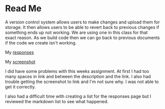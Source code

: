 # Read Me

A version control system allows users to make changes and upload them for storage. It then allows users to be able to revert back to previous changes if something ends up not working. We are using one in this class for that exact reason. As we build code then we can go back to previous documents if the code we create isn't working.

My [responses](./responses.txt)

My [screenshot](./images/holton-screenshot.PNG)

I did have some problems with this weeks assignment. At first I had too many spaces in link and between the description and the link. I also had trouble getting the screenshot to link and I'm not sure why. I was not able to get it correctly. 

I also had a difficult time with creating a list for the responses page but I reviewed the markdown list to see what happened.
